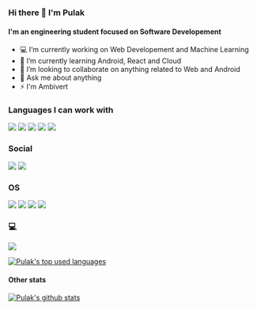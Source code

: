 ### Hi there 👋 I'm Pulak
#### I'm an engineering student focused on Software Developement

- 💻 I’m currently working on Web Developement and Machine Learning
- 🌱 I’m currently learning Android, React and Cloud
- 🚀 I’m looking to collaborate on anything related to Web and Android
- 💬 Ask me about anything
- ⚡ I'm Ambivert

### Languages I can work with
![](https://img.shields.io/badge/c-23cc59?&style=for-the-badge&logo=c&logoColor=white)
![](https://img.shields.io/badge/c++-230059?&style=for-the-badge&logo=c%2B%2B&logoColor=white)
![](https://img.shields.io/badge/python-2d043f?&style=for-the-badge&logo=python&logoColor=white)
![](https://img.shields.io/badge/java-5382a1?&style=for-the-badge&logo=java&logoColor=white")
![](https://img.shields.io/badge/javascript-23599C?&style=for-the-badge&logo=javascript&logoColor=white)

### Social
[![](https://img.shields.io/badge/Discord-7289DA?&style=for-the-badge&logo=discord&logoColor=white)](https://discord.gg/vn6aXgtM)
[![](https://img.shields.io/badge/Twitter-1DA1F2?&style=for-the-badge&logo=twitter&logoColor=white)](https://twitter.com/PDeyashi)

### OS
![](https://img.shields.io/badge/Android-3DDC84?style=for-the-badge&logo=android&logoColor=white)
![](https://img.shields.io/badge/Windows-0078D6?style=for-the-badge&logo=windows&logoColor=white)
![](https://img.shields.io/badge/Ubuntu-E95420?style=for-the-badge&logo=ubuntu&logoColor=white)
![](https://img.shields.io/badge/fedora-0000d0?style=for-the-badge&logo=fedora&logoColor=white)
### 💻
![](https://img.shields.io/badge/Windows-DELL_i3_12GB_1TB-0078D6?style=for-the-badge&logo=windows&logoColor=white)


[![Pulak's top used languages](https://github-readme-stats.vercel.app/api/top-langs/?username=pulak777)](https://github.com/pulak777)
#### Other stats
[![Pulak's github stats](https://github-readme-stats.vercel.app/api?username=pulak777)](https://github.com/pulak777)
